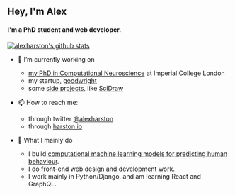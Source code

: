 ## Hey, I'm Alex

#### I'm a PhD student and web developer.

[![alexharston's github stats](https://github-readme-stats.vercel.app/api?username=alexharston&count_private=true)](https://github.com/anuraghazra/github-readme-stats)



- 🔭 I’m currently working on
  - [my PhD in Computational Neuroscience](https://faisallab.org/members/alex-harston) at Imperial College London
  - my startup, [goodwright](https://goodwright.org)
  - some [side projects](https://harston.io/#projects), like [SciDraw](https://scidraw.io)

- 📫 How to reach me:
  - through twitter [@alexharston](https://twitter.com/alexharston)
  - through [harston.io](https://harston.io)

- 💯 What I mainly do
  - I build [computational machine learning models for predicting human behaviour](https://harston.io/#research).
  - I do front-end web design and development work.
  - I work mainly in Python/Django, and am learning React and GraphQL.
